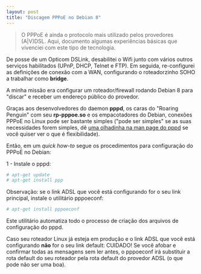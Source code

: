 ```yaml
---
layout: post
title: "Discagem PPPoE no Debian 8"
---
```


> O PPPoE é ainda o protocolo mais utilizado pelos provedores (A\|V)DSL. Aqui, documento algumas experiências básicas que vivenciei com este tipo de tecnologia.

De posse de um Opticom DSLink, desabilitei o Wifi junto com vários outros serviços habilitados (UPnP, DHCP, Telnet e FTP). Em seguida, re-configurei as definições de conexão com a WAN, configurando o roteadorzinho SOHO a trabalhar como **bridge**.

A minha missão era configurar um roteador/firewall rodando Debian 8 para "discar" e receber um endereço público do provedor.

Graças aos desenvolvedores do daemon **pppd**, os caras do "Roaring Penguin" com seu **rp-pppoe.so** e os empacotadores do Debian, conexões PPPoE no Linux pode ser bastante simples ("pode ser simples" se as suas necessidades forem simples, dê [uma olhadinha na man page do pppd](https://ppp.samba.org/pppd.html) se você quiser ver o que é flexibilidade).

Então, em um *quick how-to* segue os procedimentos para configuração do PPPoE no Debian:

1 - Instale o pppd:

```bash
# apt-get update
# apt-get install ppp
```

Observação: se o link ADSL que você está configurando for o seu link principal, instale o utilitário pppoeconf:

```bash
# apt-get install pppoeconf
```

Este utilitário automatiza todo o processo de criação dos arquivos de configuração do pppd.

Caso seu roteador Linux já esteja em produção e o link ADSL que você está configurando **não** for o seu link default: CUIDADO! Se você afobar e confirmar todas as mensagens sem ler antes, o pppoeconf irá substituir a rota default do seu roteador pela rota default do provedor ADSL (o que pode não ser uma boa).

